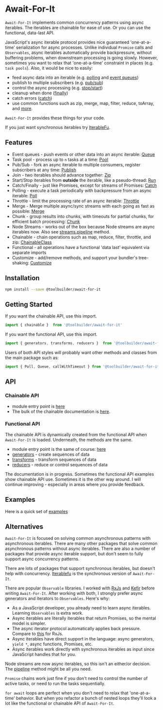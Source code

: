 # Await-For-It

`Await-For-It` implements common concurrency patterns using async iterables. The iterables are chainable for ease of use. Or you can use the functional, data-last API.

JavaScript's async iterable protocol provides nice guaranteed 'one-at-a-time' serialization for async processes. Unlike individual `Promise` calls and `Observables`, async iterables automatically provide backpressure, without buffering problems, when downstream processing is going slowly. However, sometimes you want to relax that 'one-at-a-time' constraint in places (e.g. `task pools`). Also, it would be nice to easily:

* feed async data into an iterable (e.g. [polling](docs/poll.md) and [event queues](docs/queue.md))
* publish to multiple subscribers (e.g. [pub/sub](docs/ChainableClass.md#publish))
* control the async processing (e.g. [stop/start](docs/ChainableClass.md#run))
* cleanup when done ([finally](docs/ChainableClass.md#finally))
* catch errors ([catch](docs/ChainableClass.md#catch))
* use common functions such as zip, merge, map, filter, reduce, toArray, and [more](docs/ChainableClass.md).

`Await-For-It` provides these things for your code.

If you just want synchronous iterables try [IterableFu](https://github.com/toolbuilder/iterablefu).

## Features

* Event queues - push events or other data into an async iterable: [Queue](docs/queue.md)
* Task pool - process up to `n` tasks at a time: [Pool](docs/ChainableClass.md#pool)
* Pub/Sub - fork an async iterable to multiple consumers, register subscribers at any time: [Publish](docs/ChainableClass.md#publish)
* Join - two iterables should advance together: [Zip](docs/chainable.md#zip)
* Start/Stop iterables from **outside** the iterable, like a pseudo-thread: [Run](docs/ChainableClass.md#run)
* Catch/Finally - just like Promises, except for streams of Promises: [Catch](docs/ChainableClass.md#catch)
* Polling - execute a task periodically with backpressure from an async iterable: [Poll](docs/poll.md)
* Throttle - limit the processing rate of an async iterable: [Throttle](docs/ChainableClass.md#throttle)
* Merge - Merge multiple async/sync streams with each going as fast as possible: [Merge](docs/ChainableClass.md#merge)
* Chunk - group results into chunks, with timeouts for partial chunks, for efficient batch processing: [Chunk](docs/ChainableClass.md#chunk)
* Node Streams - works out of the box because Node streams are async iterables now. Also see [streams.pipeline](https://nodejs.org/api/stream.html#stream_stream_pipeline_source_transforms_destination_callback) method.
* Chainable - chain operations such as map, reduce, filter, throttle, and zip: [ChainableClass](docs/ChainableClass.md#zip)
* Functional - all operations have a functional 'data last' equivalent via separate imports
* Customize - add/remove methods, and support your bundler's tree-shaking: [Customize](docs/customization.md)

## Installation

```bash
npm install --save @toolbuilder/await-for-it
```

## Getting Started

If you want the chainable API, use this import.

```javascript
import { chainable }  from '@toolbuilder/await-for-it'
```

If you want the functional API, use this import.

```javascript
import { generators, transforms, reducers }  from '@toolbuilder/await-for-it'
```

Users of both API styles will probably want other methods and classes from the main package such as:

```javascript
import { Poll, Queue, callWithTimeout } from '@toolbuilder/await-for-it'
```

## API

### Chainable API

* module entry point is [here](docs/await-for-it.md)
* The bulk of the chainable documentation is [here](docs/ChainableClass.md).

### Functional API

The chainable API is dynamically created from the functional API when `Await-For-It` is loaded. Underneath, the methods are the same.

* module entry point is the same of course: [here](docs/await-for-it.md)
* [generators](docs/generators.md) - create sequences of data
* [transforms](docs/transforms.md) - transform sequences of data
* [reducers](docs/reducers.md) - reduce or control sequences of data

The documentation is in progress. Sometimes the functional API examples show chainable API use. Sometimes it is the other way around. I will continue improving - especially in areas where you provide feedback.

## Examples

Here is a quick set of [examples](docs/examples.md)

## Alternatives

`Await-For-It` is focused on solving common asynchronous patterns with asynchronous iterables. There are many other packages that solve common asynchronous patterns without async iterables. There are also a number of packages that provide async iterable support, but don't seem to fully support async concurrency patterns.

There are lots of packages that support synchronous iterables, but doesn't help with concurrency. [Iterablefu](https://github.com/toolbuilder/iterablefu) is the synchronous version of `Await-For-It`.

There are popular `Observable` libraries. I worked with [RxJs](https://rxjs.dev/guide/observable) and [Kefir](https://kefirjs.github.io/kefir/) before writing `Await-For-It`. After working with both, I strongly prefer async generators and iterators to `Observables`. Here's why:

* As a JavaScript developer, you already need to learn async iterables. Learning `Observables` is extra work.
* Async iterables are literally iterables that return Promises, so the mental model is simpler.
* The async iterator protocol automatically applies back pressure. Compare to [this](https://codeburst.io/a-look-at-back-pressure-and-its-handling-in-rxjs-5bc8f04a2e8f) for RxJs.
* Async iterables have direct support in the language: async generators, `yield *`, async functions, Promises, etc.
* Async iterables work directly with synchronous iterables as input since JavaScript handles that for you.

Node streams are now async iterables, so this isn't an either/or decision. The [pipeline](https://nodejs.org/api/stream.html#stream_piping_to_writable_streams_from_async_iterators) method might be all you need.

`Promise` chains work just fine if you don't need to control the number of active tasks, or need to run the tasks sequentially.

`for await` loops are perfect when you don't need to relax that 'one-at-a-time' behavior. But when you refactor a bunch of nested loops they'll look a lot like the functional or chainable API of `Await-For-It`.
